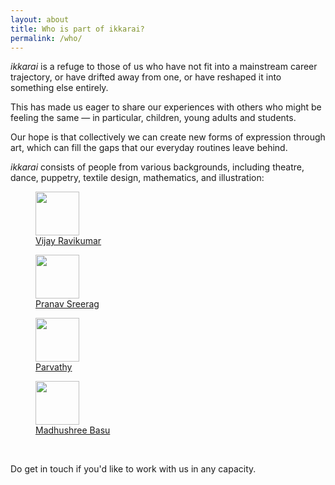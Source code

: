```yaml
---
layout: about
title: Who is part of ikkarai?
permalink: /who/
---
```



<p>
<i>ikkarai</i> is a refuge to those of us who have not fit into a mainstream career trajectory, or have drifted away from one, or have reshaped it into something else entirely.

This has made us eager to share our experiences with others who might be feeling the same — in particular, children, young adults and students.


Our hope is that collectively we can create new forms of expression through art, which can fill the gaps that our everyday routines leave behind.
</p>


<i>ikkarai</i> consists of people from various backgrounds, including theatre, dance, puppetry, textile design, mathematics, and illustration:


<div class="flex-container">
 <figure>
 <a href="https://this-vijay.github.io/"><img src="../images/faces/vijay-face.jpg"  style="height:5em">
  <figcaption>Vijay Ravikumar</figcaption></a>
</figure> 

 <figure>
 <a href="https://www.instagram.com/pranav_sreerag/?hl=en"><img src="../images/faces/pranav-face.jpg"  style="height:5em">
  <figcaption>Pranav Sreerag</figcaption></a>
</figure> 

 <figure>
 <a href="https://www.instagram.com/prrrbutt/?hl=en"><img src="../images/faces/parvathy-face.jpg"  style="height:5em">
  <figcaption>Parvathy</figcaption></a>
</figure> 

 <figure>
 <a href="https://sinderellathewetcannonball.wordpress.com/"><img src="../images/faces/madhu-face.jpg"  style="height:5em">
  <figcaption>Madhushree Basu</figcaption></a>
</figure> 
</div>

<br>


Do get in touch if you'd like to work with us in any capacity.

